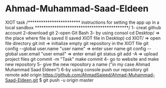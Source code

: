 # Ahmad-Muhammad-Saad-Eldeen
XIOT task
/************************ instructions for setting the app up in a local sandbox *******************************************/
1- creat github account
2-download git
2-open Git Bash
3- by using consol 
      cd Desktop/    => the place where file is saved (I saved XIOT file in Desktop) 
      cd XIOT/       => open file directory
      git init       => initialize empty git repository in the XIOT file 
      git config --global user.name "user name"     => enter user name
      git config --global user.email "user email"   =>  enter email
      git status
      git add -A    => upload project files
      git commit -m "Task" make commit
4- go to website and make new repository
5- give the new repository a name ("in my case Ahmad Muhammad Saad Eldeen")
6-by using console push our repository 
    git remote add origin https://github.com/AhmadSaieed/Ahmad-Muhammad-Saad-Eldeen.git
    $ git push -u origin master
